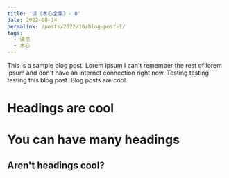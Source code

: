```yaml
---
title: '读《木心全集》- 0'
date: 2022-08-14
permalink: /posts/2022/10/blog-post-1/
tags:
  - 读书
  - 木心
---
```


This is a sample blog post. Lorem ipsum I can't remember the rest of lorem ipsum and don't have an internet connection right now. Testing testing testing this blog post. Blog posts are cool.

Headings are cool
======

You can have many headings
======

Aren't headings cool?
------